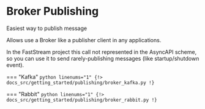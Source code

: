 # Broker Publishing

Easiest way to publish message

Allows use a Broker like a publisher client in any applications.

In the FastStream project this call not represented in the AsyncAPI scheme, so you can use it to send rarely-publishing messages (like startup/shutdown event).

=== "Kafka"
    ```python linenums="1"
    {!> docs_src/getting_started/publishing/broker_kafka.py !}
    ```

=== "Rabbit"
    ```python linenums="1"
    {!> docs_src/getting_started/publishing/broker_rabbit.py !}
    ```
